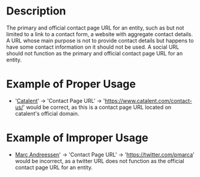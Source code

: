 # Description
The primary and official contact page URL for an entity, such as but not limited to a link to a contact form, a website with aggregate contact details. A URL whose main purpose is not to provide contact details but happens to have some contact information on it should not be used. A social URL should not function as the primary and official contact page URL for an entity.

# Example of Proper Usage
* '[Catalent](https://golden.com/wiki/Catalent-BW8E8KG)' -> 'Contact Page URL' -> 'https://www.catalent.com/contact-us/' would be correct, as this is a contact page URL located on catalent's official domain.

# Example of Improper Usage
* [Marc Andreessen](https://golden.com/wiki/Marc_Andreessen-DBY)' -> 'Contact Page URL' -> 'https://twitter.com/pmarca' would be incorrect, as a twitter URL does not function as the official contact page URL for an entity.